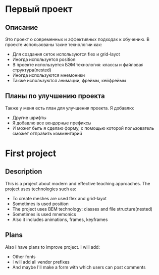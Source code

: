 # **Первый проект**

## **Описание**
Это проект о современных и эффективных подходах к обучению.
В проекте использованы такие технологии как:
* Для создания сеток используются flex и grid-layot
* Иногда используется position
* В проекте используется БЭМ технология: классы и файловая структура(nested)
* Иногда используются мнемоники
* Также используются анимации, фреймы, кейфреймы

## **Планы по улучшению проекта**
Также у меня есть план для улучшения проекта. Я добавлю:
* Другие шрифты
* Я добавлю все вендорные префиксы
* И может быть я сделаю форму, с помощью которой пользователь сможет отправить комментарий
# **First project**

## **Description**
This is a project about modern and effective teaching approaches.
The project uses technologies such as:
* To create meshes are used flex and grid-layot
* Sometimes is used position
* The project uses BEM technology: classes and file structure(nested)
* Sometimes is used mnemonics
* Also it includes animations, frames, keyframes

## **Plans**
Also i have plans to improve project. I will add:
* Other fonts
* I will add all vendor prefixes
* And maybe I'll make a form with which users can post comments
